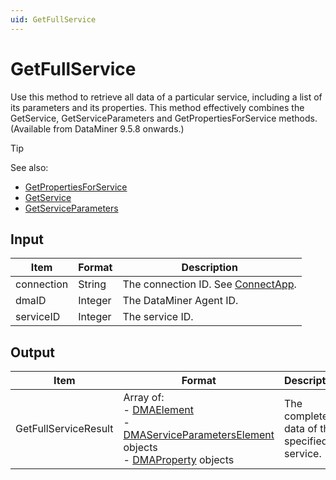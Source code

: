 ```yaml
---
uid: GetFullService
---
```


# GetFullService

Use this method to retrieve all data of a particular service, including a list of its parameters and its properties. This method effectively combines the GetService, GetServiceParameters and GetPropertiesForService methods. (Available from DataMiner 9.5.8 onwards.)

> [!TIP]
> See also:
> -  [GetPropertiesForService](xref:GetPropertiesForService)
> -  [GetService](xref:GetService)
> -  [GetServiceParameters](xref:GetServiceParameters)

## Input

| Item       | Format  | Description                                          |
|------------|---------|------------------------------------------------------|
| connection | String  | The connection ID. See [ConnectApp](xref:ConnectApp). |
| dmaID      | Integer | The DataMiner Agent ID.                              |
| serviceID  | Integer | The service ID.                                      |

## Output

| Item | Format | Description |
|--|--|--|
| GetFullServiceResult | Array of:<br> -  [DMAElement](xref:DMAElement)<br> -  [DMAServiceParametersElement](xref:DMAServiceParametersElement) objects<br> -  [DMAProperty](xref:DMAProperty) objects | The complete data of the specified service. |
